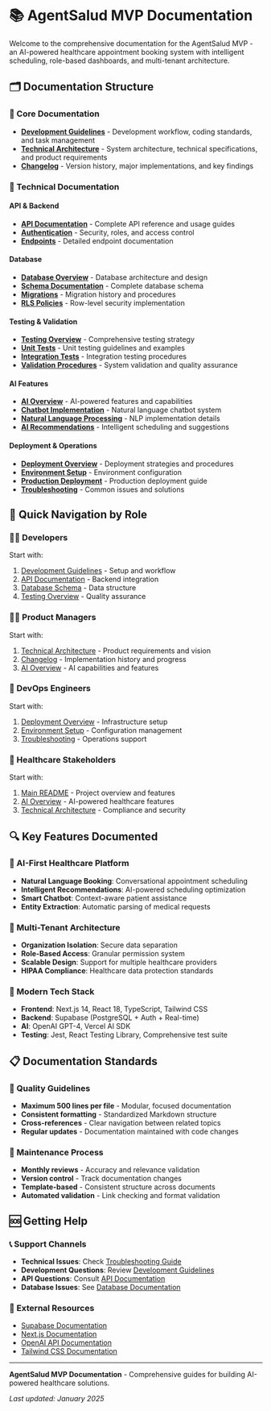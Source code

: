# 📚 AgentSalud MVP Documentation

Welcome to the comprehensive documentation for the AgentSalud MVP - an AI-powered healthcare appointment booking system with intelligent scheduling, role-based dashboards, and multi-tenant architecture.

## 🗂️ Documentation Structure

### 📖 Core Documentation
- **[Development Guidelines](DEVELOPMENT.md)** - Development workflow, coding standards, and task management
- **[Technical Architecture](ARCHITECTURE.md)** - System architecture, technical specifications, and product requirements
- **[Changelog](CHANGELOG.md)** - Version history, major implementations, and key findings

### 🔧 Technical Documentation

#### API & Backend
- **[API Documentation](api/README.md)** - Complete API reference and usage guides
- **[Authentication](api/authentication.md)** - Security, roles, and access control
- **[Endpoints](api/endpoints.md)** - Detailed endpoint documentation

#### Database
- **[Database Overview](database/README.md)** - Database architecture and design
- **[Schema Documentation](database/schema.md)** - Complete database schema
- **[Migrations](database/migrations.md)** - Migration history and procedures
- **[RLS Policies](database/rls-policies.md)** - Row-level security implementation

#### Testing & Validation
- **[Testing Overview](testing/README.md)** - Comprehensive testing strategy
- **[Unit Tests](testing/unit-tests.md)** - Unit testing guidelines and examples
- **[Integration Tests](testing/integration-tests.md)** - Integration testing procedures
- **[Validation Procedures](testing/validation.md)** - System validation and quality assurance

#### AI Features
- **[AI Overview](ai/README.md)** - AI-powered features and capabilities
- **[Chatbot Implementation](ai/chatbot.md)** - Natural language chatbot system
- **[Natural Language Processing](ai/natural-language.md)** - NLP implementation details
- **[AI Recommendations](ai/recommendations.md)** - Intelligent scheduling and suggestions

#### Deployment & Operations
- **[Deployment Overview](deployment/README.md)** - Deployment strategies and procedures
- **[Environment Setup](deployment/environment.md)** - Environment configuration
- **[Production Deployment](deployment/production.md)** - Production deployment guide
- **[Troubleshooting](deployment/troubleshooting.md)** - Common issues and solutions

## 🎯 Quick Navigation by Role

### 👨‍💻 Developers
Start with:
1. [Development Guidelines](DEVELOPMENT.md) - Setup and workflow
2. [API Documentation](api/README.md) - Backend integration
3. [Database Schema](database/schema.md) - Data structure
4. [Testing Overview](testing/README.md) - Quality assurance

### 👨‍💼 Product Managers
Start with:
1. [Technical Architecture](ARCHITECTURE.md) - Product requirements and vision
2. [Changelog](CHANGELOG.md) - Implementation history and progress
3. [AI Overview](ai/README.md) - AI capabilities and features

### 🚀 DevOps Engineers
Start with:
1. [Deployment Overview](deployment/README.md) - Infrastructure setup
2. [Environment Setup](deployment/environment.md) - Configuration management
3. [Troubleshooting](deployment/troubleshooting.md) - Operations support

### 🏥 Healthcare Stakeholders
Start with:
1. [Main README](../README.md) - Project overview and features
2. [AI Overview](ai/README.md) - AI-powered healthcare features
3. [Technical Architecture](ARCHITECTURE.md) - Compliance and security

## 🔍 Key Features Documented

### 🤖 AI-First Healthcare Platform
- **Natural Language Booking**: Conversational appointment scheduling
- **Intelligent Recommendations**: AI-powered scheduling optimization
- **Smart Chatbot**: Context-aware patient assistance
- **Entity Extraction**: Automatic parsing of medical requests

### 🏢 Multi-Tenant Architecture
- **Organization Isolation**: Secure data separation
- **Role-Based Access**: Granular permission system
- **Scalable Design**: Support for multiple healthcare providers
- **HIPAA Compliance**: Healthcare data protection standards

### 📱 Modern Tech Stack
- **Frontend**: Next.js 14, React 18, TypeScript, Tailwind CSS
- **Backend**: Supabase (PostgreSQL + Auth + Real-time)
- **AI**: OpenAI GPT-4, Vercel AI SDK
- **Testing**: Jest, React Testing Library, Comprehensive test suite

## 📋 Documentation Standards

### 📏 Quality Guidelines
- **Maximum 500 lines per file** - Modular, focused documentation
- **Consistent formatting** - Standardized Markdown structure
- **Cross-references** - Clear navigation between related topics
- **Regular updates** - Documentation maintained with code changes

### 🔄 Maintenance Process
- **Monthly reviews** - Accuracy and relevance validation
- **Version control** - Track documentation changes
- **Template-based** - Consistent structure across documents
- **Automated validation** - Link checking and format validation

## 🆘 Getting Help

### 📞 Support Channels
- **Technical Issues**: Check [Troubleshooting Guide](deployment/troubleshooting.md)
- **Development Questions**: Review [Development Guidelines](DEVELOPMENT.md)
- **API Questions**: Consult [API Documentation](api/README.md)
- **Database Issues**: See [Database Documentation](database/README.md)

### 🔗 External Resources
- [Supabase Documentation](https://supabase.com/docs)
- [Next.js Documentation](https://nextjs.org/docs)
- [OpenAI API Documentation](https://platform.openai.com/docs)
- [Tailwind CSS Documentation](https://tailwindcss.com/docs)

---

**AgentSalud MVP Documentation** - Comprehensive guides for building AI-powered healthcare solutions.

*Last updated: January 2025*
